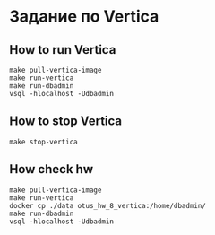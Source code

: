 # Задание по Vertica

## How to run Vertica
```
make pull-vertica-image
make run-vertica
make run-dbadmin
vsql -hlocalhost -Udbadmin
```

## How to stop Vertica
```
make stop-vertica
```

## How check hw
```
make pull-vertica-image
make run-vertica
docker cp ./data otus_hw_8_vertica:/home/dbadmin/
make run-dbadmin
vsql -hlocalhost -Udbadmin
```

